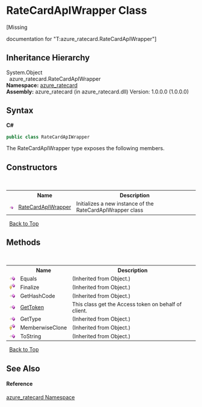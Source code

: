 # RateCardApIWrapper Class
 

\[Missing <summary> documentation for "T:azure_ratecard.RateCardApIWrapper"\]


## Inheritance Hierarchy
System.Object<br />&nbsp;&nbsp;azure_ratecard.RateCardApIWrapper<br />
**Namespace:**&nbsp;<a href="N_azure_ratecard.md">azure_ratecard</a><br />**Assembly:**&nbsp;azure_ratecard (in azure_ratecard.dll) Version: 1.0.0.0 (1.0.0.0)

## Syntax

**C#**<br />
``` C#
public class RateCardApIWrapper
```

The RateCardApIWrapper type exposes the following members.


## Constructors
&nbsp;<table><tr><th></th><th>Name</th><th>Description</th></tr><tr><td>![Public method](media/pubmethod.gif "Public method")</td><td><a href="M_azure_ratecard_RateCardApIWrapper__ctor.md">RateCardApIWrapper</a></td><td>
Initializes a new instance of the RateCardApIWrapper class</td></tr></table>&nbsp;
<a href="#ratecardapiwrapper-class">Back to Top</a>

## Methods
&nbsp;<table><tr><th></th><th>Name</th><th>Description</th></tr><tr><td>![Public method](media/pubmethod.gif "Public method")</td><td>Equals</td><td> (Inherited from Object.)</td></tr><tr><td>![Protected method](media/protmethod.gif "Protected method")</td><td>Finalize</td><td> (Inherited from Object.)</td></tr><tr><td>![Public method](media/pubmethod.gif "Public method")</td><td>GetHashCode</td><td> (Inherited from Object.)</td></tr><tr><td>![Public method](media/pubmethod.gif "Public method")</td><td><a href="M_azure_ratecard_RateCardApIWrapper_GetToken.md">GetToken</a></td><td>
This class get the Access token on behalf of client.</td></tr><tr><td>![Public method](media/pubmethod.gif "Public method")</td><td>GetType</td><td> (Inherited from Object.)</td></tr><tr><td>![Protected method](media/protmethod.gif "Protected method")</td><td>MemberwiseClone</td><td> (Inherited from Object.)</td></tr><tr><td>![Public method](media/pubmethod.gif "Public method")</td><td>ToString</td><td> (Inherited from Object.)</td></tr></table>&nbsp;
<a href="#ratecardapiwrapper-class">Back to Top</a>

## See Also


#### Reference
<a href="N_azure_ratecard.md">azure_ratecard Namespace</a><br />